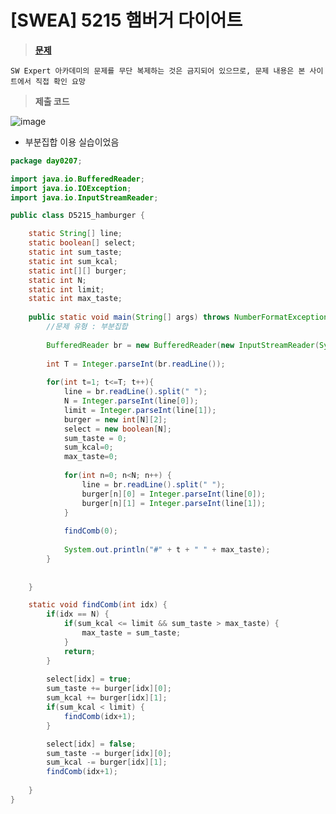 # [SWEA] 5215 햄버거 다이어트
> **[문제](https://swexpertacademy.com/main/talk/solvingClub/problemView.do?solveclubId=AX69tP7quW4DFAVm&contestProbId=AWT-lPB6dHUDFAVT&probBoxId=AX7TGmRaS6MDFAVm&type=PROBLEM&problemBoxTitle=day0207&problemBoxCnt=1)**
> 
	SW Expert 아카데미의 문제를 무단 복제하는 것은 금지되어 있으므로, 문제 내용은 본 사이트에서 직접 확인 요망

> **제출 코드**

![image](https://user-images.githubusercontent.com/80896077/174946513-db94f29d-e17b-4b8b-b868-a91d85f6cddb.png)

- 부분집합 이용 실습이었음

```java
package day0207;

import java.io.BufferedReader;
import java.io.IOException;
import java.io.InputStreamReader;

public class D5215_hamburger {

	static String[] line;
	static boolean[] select;
	static int sum_taste;
	static int sum_kcal;
	static int[][] burger;
	static int N;
	static int limit;
	static int max_taste;
	
	public static void main(String[] args) throws NumberFormatException, IOException {
		//문제 유형 : 부분집합
		
		BufferedReader br = new BufferedReader(new InputStreamReader(System.in));
		
		int T = Integer.parseInt(br.readLine());
		
		for(int t=1; t<=T; t++){
			line = br.readLine().split(" ");
			N = Integer.parseInt(line[0]);
			limit = Integer.parseInt(line[1]);
			burger = new int[N][2];
			select = new boolean[N];
			sum_taste = 0;
			sum_kcal=0;
			max_taste=0;
			
			for(int n=0; n<N; n++) {
				line = br.readLine().split(" ");
				burger[n][0] = Integer.parseInt(line[0]);
				burger[n][1] = Integer.parseInt(line[1]);
			}
			
			findComb(0);
			
			System.out.println("#" + t + " " + max_taste);
		}
		
		
	}

	static void findComb(int idx) {
		if(idx == N) {
			if(sum_kcal <= limit && sum_taste > max_taste) {
				max_taste = sum_taste;
			}
			return;
		}
		
		select[idx] = true;
		sum_taste += burger[idx][0];
		sum_kcal += burger[idx][1];
		if(sum_kcal < limit) {
			findComb(idx+1);
		}

		select[idx] = false;
		sum_taste -= burger[idx][0];
		sum_kcal -= burger[idx][1];
		findComb(idx+1);
		
	}
}
```
